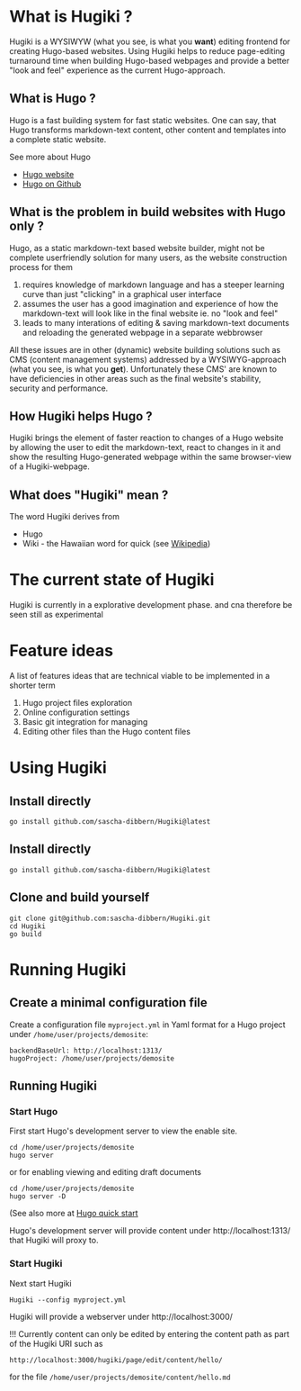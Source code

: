 # What is Hugiki ?

Hugiki is a WYSIWYW (what you see, is what you __want__) editing frontend for creating Hugo-based websites.
Using Hugiki helps to reduce page-editing turnaround time when building Hugo-based webpages and provide a better "look and feel" experience as the current Hugo-approach.

## What is Hugo ?

Hugo is a fast building system for fast static websites. One can say, that Hugo transforms markdown-text content, other content and templates into a complete static website.

See more about Hugo
* [Hugo website](https://gohugo.io/)
* [Hugo on Github](https://github.com/gohugoio/hugo) 

## What is the problem in build websites with Hugo only ?
Hugo, as a static markdown-text based website builder, might not be complete userfriendly solution for many users, as the website construction process for them

1. requires knowledge of markdown language and has a steeper learning curve than just "clicking" in a graphical user interface
1. assumes the user has a good imagination and experience of how the markdown-text will look like in the final website ie. no "look and feel"
1. leads to many interations of editing & saving markdown-text documents and reloading the generated webpage in a separate webbrowser

All these issues are in other (dynamic) website building solutions such as CMS (content management systems) addressed by a WYSIWYG-approach (what you see, is what you __get__). Unfortunately these CMS' are known to have deficiencies in other areas such as the final website's stability, security and performance.

## How Hugiki helps Hugo ?
Hugiki brings the element of faster reaction to changes of a Hugo website by allowing the user to edit the markdown-text, react to changes in it and show the resulting Hugo-generated webpage within the same browser-view of a Hugiki-webpage.

## What does "Hugiki" mean ?
The word Hugiki derives from
* Hugo
* Wiki - the Hawaiian word for quick (see [Wikipedia](https://en.wikipedia.org/wiki/Wiki))

# The current state of Hugiki

Hugiki is currently in a explorative development phase. and cna therefore be seen still as experimental

# Feature ideas
A list of features ideas that are technical viable to be implemented in a shorter term

1. Hugo project files exploration
1. Online configuration settings
1. Basic git integration for managing
1. Editing other files than the Hugo content files

# Using Hugiki

## Install directly

```text
go install github.com/sascha-dibbern/Hugiki@latest
```

## Install directly

```text
go install github.com/sascha-dibbern/Hugiki@latest
```

## Clone and build yourself

```text
git clone git@github.com:sascha-dibbern/Hugiki.git
cd Hugiki
go build
```

# Running Hugiki

## Create a minimal configuration file

Create a configuration file `myproject.yml` in Yaml format for a Hugo project under `/home/user/projects/demosite`:

```text
backendBaseUrl: http://localhost:1313/
hugoProject: /home/user/projects/demosite
```


## Running Hugiki

### Start Hugo
First start Hugo's development server to view the enable site.
```text
cd /home/user/projects/demosite
hugo server
```

or for enabling viewing and editing draft documents

```text
cd /home/user/projects/demosite
hugo server -D
```
(See also more at [Hugo quick start](https://gohugo.io/getting-started/quick-start/)

Hugo's development server will provide content under http://localhost:1313/ that Hugiki will proxy to.

### Start Hugiki

Next start Hugiki
```text
Hugiki --config myproject.yml
```

Hugiki will provide a webserver under http://localhost:3000/

!!! Currently content can only be edited by entering the content path as part of the Hugiki URI such as

```text
http://localhost:3000/hugiki/page/edit/content/hello/
```

for the file `/home/user/projects/demosite/content/hello.md`
